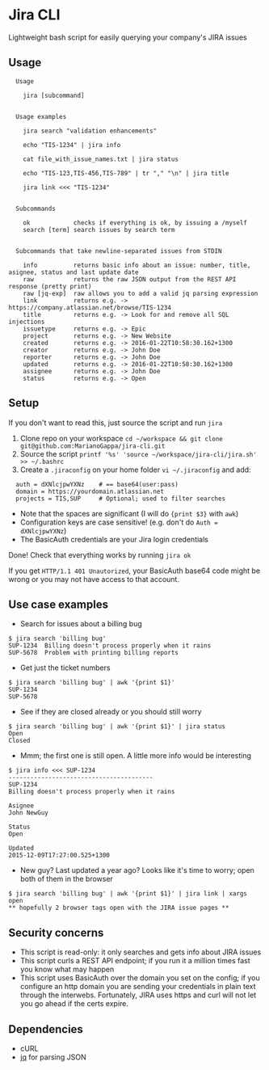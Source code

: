 # Jira CLI
Lightweight bash script for easily querying your company's JIRA issues

## Usage
```
  Usage

    jira [subcommand]


  Usage examples
  
    jira search "validation enhancements"

    echo "TIS-1234" | jira info

    cat file_with_issue_names.txt | jira status

    echo "TIS-123,TIS-456,TIS-789" | tr "," "\n" | jira title

    jira link <<< "TIS-1234"


  Subcommands

    ok            checks if everything is ok, by issuing a /myself
    search [term] search issues by search term


  Subcommands that take newline-separated issues from STDIN

    info          returns basic info about an issue: number, title, asignee, status and last update date
    raw           returns the raw JSON output from the REST API response (pretty print)
    raw [jq-exp]  raw allows you to add a valid jq parsing expression
    link          returns e.g. -> https://company.atlassian.net/browse/TIS-1234
    title         returns e.g. -> Look for and remove all SQL injections
    issuetype     returns e.g. -> Epic
    project       returns e.g. -> New Website
    created       returns e.g. -> 2016-01-22T10:58:30.162+1300
    creator       returns e.g. -> John Doe
    reporter      returns e.g. -> John Doe
    updated       returns e.g. -> 2016-01-22T10:58:30.162+1300
    assignee      returns e.g. -> John Doe
    status        returns e.g. -> Open
```

## Setup

If you don't want to read this, just source the script and run `jira`


1. Clone repo on your workspace `cd ~/workspace && git clone git@github.com:MarianoGappa/jira-cli.git`
2. Source the script `printf '%s' 'source ~/workspace/jira-cli/jira.sh' >> ~/.bashrc`
3. Create a `.jiraconfig` on your home folder `vi ~/.jiraconfig` and add:
```
  auth = dXNlcjpwYXNz    # == base64(user:pass)
  domain = https://yourdomain.atlassian.net
  projects = TIS,SUP     # Optional; used to filter searches
```
  - Note that the spaces are significant (I will do `{print $3}` with `awk`)
  - Configuration keys are case sensitive! (e.g. don't do `Auth = dXNlcjpwYXNz`)
  - The BasicAuth credentials are your Jira login credentials

Done! Check that everything works by running `jira ok`

If you get `HTTP/1.1 401 Unautorized`, your BasicAuth base64 code might be wrong or you may not have access to that account.

## Use case examples

- Search for issues about a billing bug
```
$ jira search 'billing bug'
SUP-1234  Billing doesn't process properly when it rains
SUP-5678  Problem with printing billing reports
```
- Get just the ticket numbers
```
$ jira search 'billing bug' | awk '{print $1}'
SUP-1234
SUP-5678
```
- See if they are closed already or you should still worry
```
$ jira search 'billing bug' | awk '{print $1}' | jira status
Open
Closed
```
- Mmm; the first one is still open. A little more info would be interesting
```
$ jira info <<< SUP-1234
----------------------------------------
SUP-1234
Billing doesn't process properly when it rains

Asignee
John NewGuy

Status
Open

Updated
2015-12-09T17:27:00.525+1300
```
- New guy? Last updated a year ago? Looks like it's time to worry; open both of them in the browser
```
$ jira search 'billing bug' | awk '{print $1}' | jira link | xargs open
** hopefully 2 browser tags open with the JIRA issue pages **
```

## Security concerns

- This script is read-only: it only searches and gets info about JIRA issues
- This script curls a REST API endpoint; if you run it a million times fast you know what may happen
- This script uses BasicAuth over the domain you set on the config; if you configure an http domain you are sending your credentials in plain text through the interwebs. Fortunately, JIRA uses https and curl will not let you go ahead if the certs expire.

## Dependencies

- cURL
- [jq](https://stedolan.github.io/jq/) for parsing JSON
